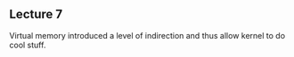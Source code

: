 ## Lecture 7
 
Virtual memory introduced a level of indirection and thus allow kernel to do cool stuff.  
 